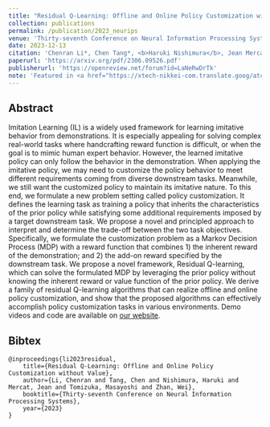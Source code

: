 ```yaml
---
title: "Residual Q-Learning: Offline and Online Policy Customization without Value"
collection: publications
permalink: /publication/2023_neurips
venue: 'Thirty-seventh Conference on Neural Information Processing Systems (NeurIPS)'
date: 2023-12-13
citation: 'Chenran Li*, Chen Tang*, <b>Haruki Nishimura</b>, Jean Mercat, Masayoshi Tomizuka, Wei Zhan'
paperurl: 'https://arxiv.org/pdf/2306.09526.pdf'
publisherurl: 'https://openreview.net/forum?id=LaNeRwDrTk'
note: 'Featured in <a href="https://xtech-nikkei-com.translate.goog/atcl/nxt/mag/rob/18/012600001/00144/?_x_tr_sl=auto&_x_tr_tl=en&_x_tr_hl=en&_x_tr_pto=wapp">Nikkei Robotics</a>.'
---
```



## Abstract
Imitation Learning (IL) is a widely used framework for learning imitative behavior from demonstrations.
It is especially appealing for solving complex real-world tasks where handcrafting reward function is difficult, or when the goal is to mimic human expert behavior.
However, the learned imitative policy can only follow the behavior in the demonstration.
When applying the imitative policy, we may need to customize the policy behavior to meet different requirements coming from diverse downstream tasks.
Meanwhile, we still want the customized policy to maintain its imitative nature.
To this end, we formulate a new problem setting called policy customization.
It defines the learning task as training a policy that inherits the characteristics of the prior policy while satisfying some additional requirements imposed by a target downstream task.
We propose a novel and principled approach to interpret and determine the trade-off between the two task objectives.
Specifically, we formulate the customization problem as a Markov Decision Process (MDP) with a reward function that combines 1) the inherent reward of the demonstration; and 2) the add-on reward specified by the downstream task.
We propose a novel framework, Residual Q-learning, which can solve the formulated MDP by leveraging the prior policy without knowing the inherent reward or value function of the prior policy.
We derive a family of residual Q-learning algorithms that can realize offline and online policy customization, and show that the proposed algorithms can effectively accomplish policy customization tasks in various environments.
Demo videos and code are available on [our website](https://sites.google.com/view/residualq-learning).

## Bibtex
```
@inproceedings{li2023residual,
	title={Residual Q-Learning: Offline and Online Policy Customization without Value},
	author={Li, Chenran and Tang, Chen and Nishimura, Haruki and Mercat, Jean and Tomizuka, Masayoshi and Zhan, Wei},
	booktitle={Thirty-seventh Conference on Neural Information Processing Systems},
	year={2023}
}
```